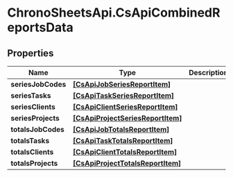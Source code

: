 # ChronoSheetsApi.CsApiCombinedReportsData

## Properties
Name | Type | Description | Notes
------------ | ------------- | ------------- | -------------
**seriesJobCodes** | [**[CsApiJobSeriesReportItem]**](CsApiJobSeriesReportItem.md) |  | [optional] 
**seriesTasks** | [**[CsApiTaskSeriesReportItem]**](CsApiTaskSeriesReportItem.md) |  | [optional] 
**seriesClients** | [**[CsApiClientSeriesReportItem]**](CsApiClientSeriesReportItem.md) |  | [optional] 
**seriesProjects** | [**[CsApiProjectSeriesReportItem]**](CsApiProjectSeriesReportItem.md) |  | [optional] 
**totalsJobCodes** | [**[CsApiJobTotalsReportItem]**](CsApiJobTotalsReportItem.md) |  | [optional] 
**totalsTasks** | [**[CsApiTaskTotalsReportItem]**](CsApiTaskTotalsReportItem.md) |  | [optional] 
**totalsClients** | [**[CsApiClientTotalsReportItem]**](CsApiClientTotalsReportItem.md) |  | [optional] 
**totalsProjects** | [**[CsApiProjectTotalsReportItem]**](CsApiProjectTotalsReportItem.md) |  | [optional] 


